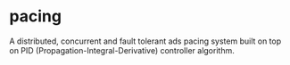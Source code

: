 # pacing
A distributed, concurrent and fault tolerant ads pacing system built on top on PID (Propagation-Integral-Derivative) controller algorithm.
